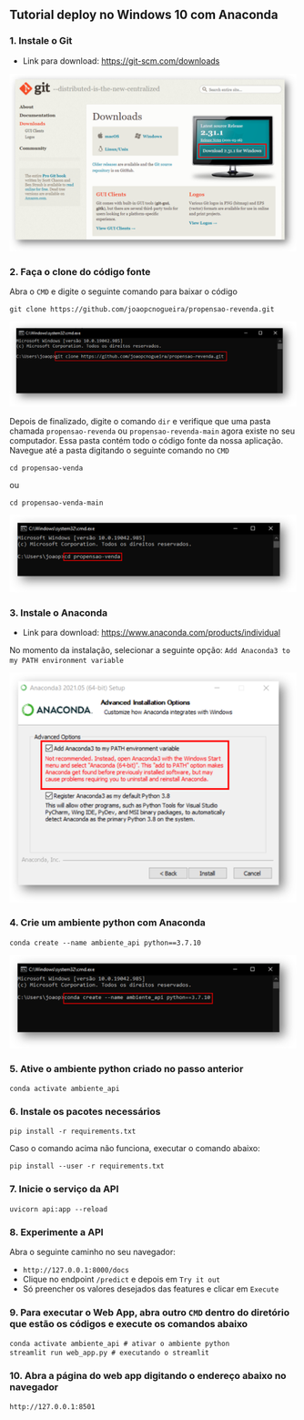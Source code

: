 ## Tutorial deploy no Windows 10 com Anaconda
### 1. Instale o Git
* Link para download: https://git-scm.com/downloads

![Git Download](./imagens/download_git.png)

### 2. Faça o clone do código fonte
Abra o `CMD` e digite o seguinte comando para baixar o código

```
git clone https://github.com/joaopcnogueira/propensao-revenda.git
```

![Git Clone](./imagens/git_clone.png)

Depois de finalizado, digite o comando `dir` e verifique que uma pasta chamada `propensao-revenda` ou `propensao-revenda-main` agora existe no seu computador.
Essa pasta contém todo o código fonte da nossa aplicação. Navegue até a pasta digitando o seguinte comando no `CMD`

```
cd propensao-venda
```

ou 

```
cd propensao-venda-main
```

![CD Command](./imagens/cd_command.png)

### 3. Instale o Anaconda
* Link para download: https://www.anaconda.com/products/individual

No momento da instalação, selecionar a seguinte opção: `Add Anaconda3 to my PATH environment variable`

![Anaconda Path](./imagens/anaconda_instalacao.png)


### 4. Crie um ambiente python com Anaconda

```
conda create --name ambiente_api python==3.7.10
```

![Conda Create Env](./imagens/conda_create_env.png)

### 5. Ative o ambiente python criado no passo anterior

```
conda activate ambiente_api
```

### 6. Instale os pacotes necessários

```
pip install -r requirements.txt
```

Caso o comando acima não funciona, executar o comando abaixo:

```
pip install --user -r requirements.txt
```

### 7. Inicie o serviço da API

```
uvicorn api:app --reload
```

### 8. Experimente a API
Abra o seguinte caminho no seu navegador:
* `http://127.0.0.1:8000/docs`
* Clique no endpoint `/predict` e depois em `Try it out` 
* Só preencher os valores desejados das features e clicar em `Execute` 

### 9. Para executar o Web App, abra outro `CMD` dentro do diretório que estão os códigos e execute os comandos abaixo

```
conda activate ambiente_api # ativar o ambiente python
streamlit run web_app.py # executando o streamlit
```

### 10. Abra a página do web app digitando o endereço abaixo no navegador

```
http://127.0.0.1:8501
```

